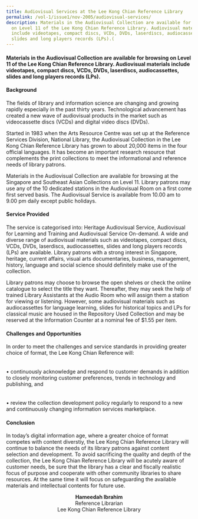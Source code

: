 ```yaml
---
title: Audiovisual Services at the Lee Kong Chian Reference Library
permalink: /vol-1/issue1/nov-2005/audiovisual-services/
description: Materials in the Audiovisual Collection are available for browsing
  on Level 11 of the Lee Kong Chian Reference Library. Audiovisual materials
  include videotapes, compact discs, VCDs, DVDs, laserdiscs, audiocassettes,
  slides and long players records (LPs).(
---
```

#### Materials in the Audiovisual Collection are available for browsing on Level 11 of the Lee Kong Chian Reference Library. Audiovisual materials include videotapes, compact discs, VCDs, DVDs, laserdiscs, audiocassettes, slides and long players records (LPs).

#### **Background**
The fields of library and information science are changing and growing rapidly especially in the past thirty years. Technological advancement has created a new wave of audiovisual products in the market such as videocassette discs (VCDs) and digital video discs (DVDs).

Started in 1983 when the Arts Resource Centre was set up at the Reference Services Division, National Library, the Audiovisual Collection in the Lee Kong Chian Reference Library has grown to about 20,000 items in the four official languages. It has become an important research resource that complements the print collections to meet the informational and reference needs of library patrons.

Materials in the Audiovisual Collection are available for browsing at the Singapore and Southeast Asian Collections on Level 11. Library patrons may use any of the 10 dedicated stations in the Audiovisual Room on a first come first served basis. The Audiovisual Service is available from 10.00 am to 9.00 pm daily except public holidays.

#### **Service Provided**

The service is categorised into: Heritage Audiovisual Service, Audiovisual for Learning and Training and Audiovisual Service On-demand. A wide and diverse range of audiovisual materials such as videotapes, compact discs, VCDs, DVDs, laserdiscs, audiocassettes, slides and long players records (LPs) are available. Library patrons with a strong interest in Singapore, heritage, current affairs, visual arts documentaries, business, management, history, language and social science should definitely make use of the collection.

Library patrons may choose to browse the open shelves or check the online catalogue to select the title they want. Thereafter, they may seek the help of trained Library Assistants at the Audio Room who will assign them a station for viewing or listening. However, some audiovisual materials such as audiocassettes for language learning, slides for historical topics and LPs for classical music are housed in the Repository Used Collection and may be reserved at the Information Counter at a nominal fee of $1.55 per item.

#### **Challenges and Opportunities**
In order to meet the challenges and service standards in providing greater choice of format, the Lee Kong Chian Reference will: <br><br>   
• continuously acknowledge and respond to customer demands in addition to closely monitoring customer preferences, trends in technology and publishing, and <br> <br>   
• review the collection development policy regularly to respond to a new and continuously changing information services marketplace.

#### **Conclusion**
In today’s digital information age, where a greater choice of format competes with content diverstiy, the Lee Kong Chian Reference Library will continue to balance the needs of its library patrons against content selection and development. To avoid sacrificing the quality and depth of the collection, the Lee Kong Chian Reference Library will be acutely aware of customer needs, be sure that the library has a clear and fiscally realistic focus of purpose and cooperate with other community libraries to share resources. At the same time it will focus on safeguarding the available materials and intellectual contents for future use.

<div>
<center><b>Hameedah Ibrahim</b><br>  Reference Librarian<br>  Lee Kong Chian Reference Library </center>
</div>


